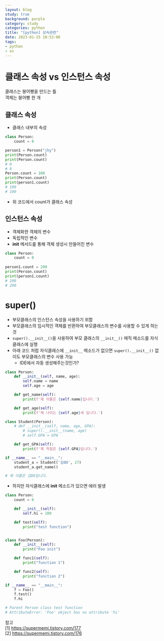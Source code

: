 ```yaml
---
layout: blog
study: true
background: purple
category: study
categories: python
title: "[python] 상속관련"
date: 2023-01-25 10:53:00
tags:
- python
- os
---
```


# 클래스 속성 vs 인스턴스 속성
클래스는 붕어빵을 만드는 틀  
객체는 붕어빵 한 개

## 클래스 속성
- 클래스 내부의 속성

```python
class Person:
    count = 0

person1 = Person("jhy")
print(Person.count)
print(Person.count)
# 0
# 0
Person.count = 100
print(Person.count)
print(person1.count)
# 100
# 100
```
- 위 코드에서 count가 클래스 속성

## 인스턴스 속성

- 객체화한 객체의 변수
- 독립적인 변수
- __init__ 메서드를 통해 객체 생성시 만들어진 변수

```python
class Person:
    count = 0
    
person1.count = 200
print(Person.count)
print(person1.count)
# 100
# 200
```

# super()
- 부모클래스의 인스턴스 속성을 사용하기 위함
- 부모클래스의 임시적인 객체를 반환하여 부모클래스의 변수를 사용할 수 있게 하는 것
- `super().__init__()`을 사용하여 부모 클래스의 `__init__()` 매직 메소드를 자식 클래스에 실행
- 아래 코드 처럼 자식클래스에 `__init__` 메소드가 없으면 `super().__init__()` 없이도 부모클래스의 변수 사용 가능
    - IDE에서 자동 생성해주는것인가?

```python
class Person:
    def __init__(self, name, age):
        self.name = name
        self.age = age

    def get_name(self):
        print(f'제 이름은 {self.name}입니다.')

    def get_age(self):
        print(f'제 나이는 {self.age}세 입니다.')

class Student(Person):
    # def __init__(self, name, age, GPA):
        # super().__init__(name, age)
        # self.GPA = GPA

    def get_GPA(self):
        print(f'제 학점은 {self.GPA}입니다.')

if __name__ == "__main__":
    student_a = Student('김OO', 27)
    student_a.get_name()  

# 제 이름은 김OO입니다.
```

- 하지만 자식클래스에 __init__ 메소드가 있으면 에러 발생

```python
class Person:
    count = 0

    def __init__(self):
        self.hi = 100

    def test(self):
        print("test function")


class Foo(Person):
    def __init__(self):
        print("Foo init")

    def func1(self):
        print("function 1")

    def func2(self):
        print("function 2")

if __name__ == "__main__":
    f = Foo()
    f.test()
    f.hi

# Parent Person class test function
# AttributeError: 'Foo' object has no attribute 'hi'
```

참고  
[1] https://supermemi.tistory.com/177  
[2] https://supermemi.tistory.com/176
